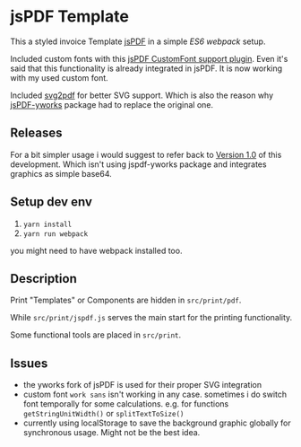 # jsPDF Template

This a styled invoice Template [jsPDF](https://github.com/MrRio/jsPDF) in a simple _ES6 webpack_ setup.

Included custom fonts with this [jsPDF CustomFont support plugin](https://github.com/sphilee/jsPDF-CustomFonts-support). Even it's said that this functionality is already integrated in jsPDF. It is now working with my used custom font.

Included [svg2pdf](https://github.com/yWorks/svg2pdf.js) for better SVG support. Which is also the reason why [jsPDF-yworks](https://github.com/yWorks/jsPDF) package had to replace the original one.

## Releases

For a bit simpler usage i would suggest to refer back to [Version 1.0](https://github.com/AndreKelling/jspdf-template/releases/tag/1.0) of this development. Which isn't using jspdf-yworks package and integrates graphics as simple base64.

## Setup dev env

1. `yarn install`
2. `yarn run webpack`

you might need to have webpack installed too.

## Description

Print "Templates" or Components are hidden in `src/print/pdf`.

While `src/print/jspdf.js` serves the main start for the printing functionality.

Some functional tools are placed in `src/print`.

## Issues

* the yworks fork of jsPDF is used for their proper SVG integration
* custom font `work sans` isn't working in any case. sometimes i do switch font temporally for some calculations. e.g. for functions `getStringUnitWidth()` or `splitTextToSize()`
* currently using localStorage to save the background graphic globally for synchronous usage. Might not be the best idea.
